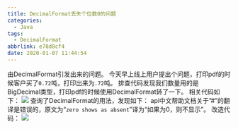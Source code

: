 ```yaml
---
title: DecimalFormat丢失个位数0的问题
categories:
  - Java
tags:
  - DecimalFormat
abbrlink: e78d8cf4
date: 2020-01-07 11:44:54
---
```

由DecimalFormat引发出来的问题。<!--more-->
今天早上线上用户提出个问题，打印pdf的时候客户买了`0.72`吨，打印出来为`.72`吨。
排查代码发现我们数量用的是BigDecimal类型，打印pdf的时候使用DecimalFormat转了一下。
相关代码如下：
![](/DecimalFormat.png)
查询了DecimalFormat的用法，发现如下：
api中文帮助文档关于”#”的翻译是错误的，原文为“`zero shows as absent`”译为“如果为0，则不显示”。
改造代码：
![](/DecimalFormat_new.png)

